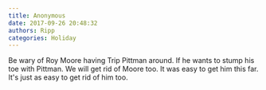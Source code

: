 ```yaml
---
title: Anonymous
date: 2017-09-26 20:48:32
authors: Ripp
categories: Holiday
---
```


 Be wary of Roy Moore having Trip Pittman around. If he wants to stump his toe with Pittman. We will get rid of Moore too. It was easy to get him this far. It's just as easy to get rid of him too.